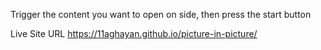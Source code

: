 Trigger the content you want to open on side, then press the start button

Live Site URL https://11aghayan.github.io/picture-in-picture/
